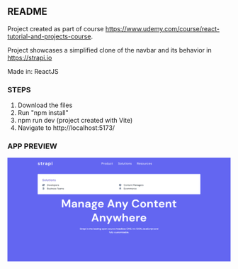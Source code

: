 ## README

Project created as part of course https://www.udemy.com/course/react-tutorial-and-projects-course.

Project showcases a simplified clone of the navbar and its behavior in https://strapi.io

Made in: ReactJS

### STEPS

1. Download the files
2. Run "npm install"
3. npm run dev (project created with Vite)
4. Navigate to http://localhost:5173/

### APP PREVIEW

![Strapi Project Preview](https://github.com/parthamcomp/strapi-project/blob/main/AppPreview.png?raw=true)

